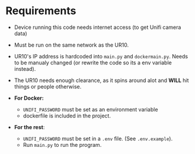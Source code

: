 # Requirements

- Device running this code needs internet access (to get Unifi camera data)
- Must be run on the same network as the UR10.
- UR10's IP address is hardcoded into `main.py` and `dockermain.py`. Needs to be manualy changed (or rewrite the code so its a env variable instead).
- The UR10 needs enough clearance, as it spins around alot and **WILL** hit things or people otherwise.



- **For Docker:** 
    - `UNIFI_PASSWORD` must be set as an environment variable
    - dockerfile is included in the project.
- **For the rest**:
    - `UNIFI_PASSWORD` must be set in a `.env` file. (See `.env.example`).
    - Run `main.py` to run the program.


